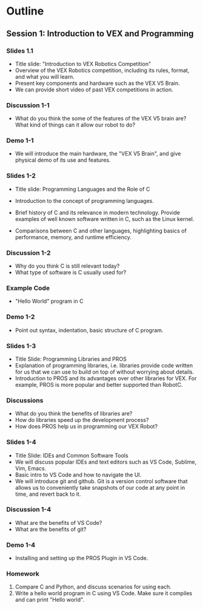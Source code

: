 
# Outline

## **Session 1: Introduction to VEX and Programming**

### Slides 1.1

* Title slide: "Introduction to VEX Robotics Competition"
* Overview of the VEX Robotics competition, including its rules, format, and what you will learn.
* Present key components and hardware such as the VEX V5 Brain.
* We can provide short video of past VEX competitions in action.

### Discussion 1-1

* What do you think the some of the features of the VEX V5 brain are? What kind of things can it allow our robot to do?

### Demo 1-1

* We will introduce the main hardware, the "VEX V5 Brain", and give physical demo of its use and features.

### Slides 1-2

* Title slide: Programming Languages and the Role of C

* Introduction to the concept of programming languages.
* Brief history of C and its relevance in modern technology. Provide examples of well known software written in C, such as the Linux kernel.
* Comparisons between C and other languages, highlighting basics of performance, memory, and runtime efficiency.

### Discussion 1-2

* Why do you think C is still relevant today?
* What type of software is C usually used for?

### Example Code

* "Hello World" program in C

### Demo 1-2

* Point out syntax, indentation, basic structure of C program.

### Slides 1-3

* Title Slide: Programming Libraries and PROS
* Explanation of programming libraries, i.e. libraries provide code written for us that we can use to build on top of without worrying about details.
* Introduction to PROS and its advantages over other libraries for VEX. For example, PROS is more popular and better supported than RobotC.

### Discussions

* What do you think the benefits of libraries are?
* How do libraries speed up the development process?
* How does PROS help us in programming our VEX Robot?

### Slides 1-4

* Title Slide: IDEs and Common Software Tools
* We will discuss popular IDEs and text editors such as VS Code, Sublime, Vim, Emacs.
* Basic intro to VS Code and how to navigate the UI.
* We will introduce git and github. Git is a version control software that allows us to conveniently take snapshots of our code at any point in time, and revert back to it.

### Discussion 1-4

* What are the benefits of VS Code?
* What are the benefits of git?

### Demo 1-4

* Installing and setting up the PROS Plugin in VS Code.

### Homework

1. Compare C and Python, and discuss scenarios for using each.
2. Write a hello world program in C using VS Code. Make sure it compiles and can print "Hello world".
